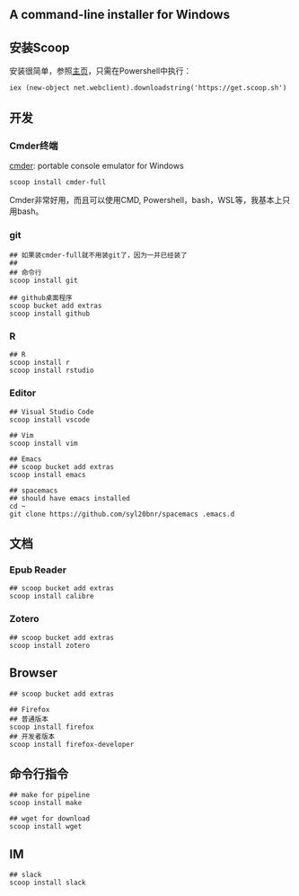 A command-line installer for Windows
----


## 安装Scoop

安装很简单，参照[主页](https://scoop.sh/)，只需在Powershell中执行：

```
iex (new-object net.webclient).downloadstring('https://get.scoop.sh')
```

## 开发


### Cmder终端

[cmder](http://cmder.net/): portable console emulator for Windows
 
```
scoop install cmder-full
```

Cmder非常好用，而且可以使用CMD, Powershell，bash，WSL等，我基本上只用bash。




### git 

```
## 如果装cmder-full就不用装git了，因为一并已经装了
##
## 命令行
scoop install git

## github桌面程序
scoop bucket add extras
scoop install github
```

### R

```
## R
scoop install r
scoop install rstudio
```

### Editor

```
## Visual Studio Code
scoop install vscode

## Vim
scoop install vim

## Emacs
## scoop bucket add extras
scoop install emacs

## spacemacs
## should have emacs installed
cd ~
git clone https://github.com/syl20bnr/spacemacs .emacs.d
```

## 文档

### Epub Reader

```
## scoop bucket add extras
scoop install calibre
```

### Zotero 

```
## scoop bucket add extras
scoop install zotero
```


## Browser

```
## scoop bucket add extras

## Firefox
## 普通版本
scoop install firefox
## 开发者版本
scoop install firefox-developer
```


## 命令行指令


```
## make for pipeline
scoop install make

## wget for download
scoop install wget
```

## IM

```
## slack
scoop install slack
```
